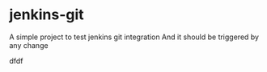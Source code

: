 # jenkins-git

A simple project to test jenkins git integration
And it should be triggered by any change

dfdf
